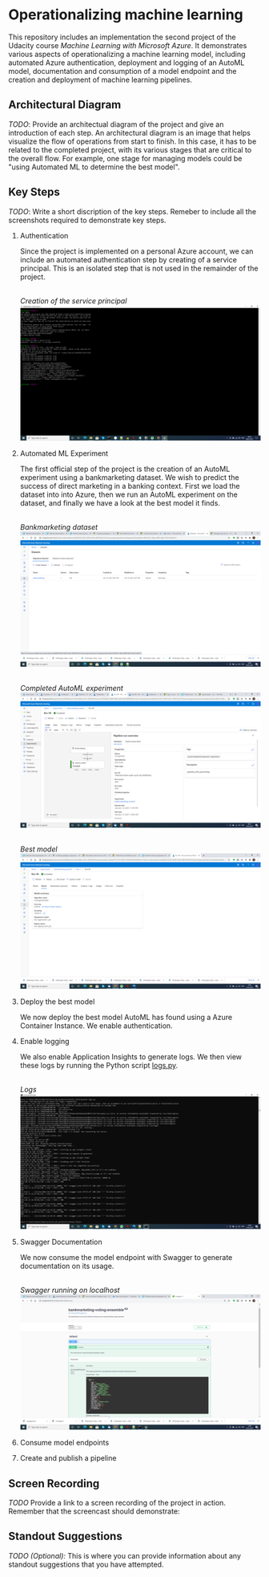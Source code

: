 # Operationalizing machine learning

This repository includes an implementation the second project of the Udacity course *Machine Learning with Microsoft Azure*. It demonstrates various aspects of operationalizing a machine learning model, including automated Azure authentication, deployment and logging of an AutoML model, documentation and consumption of a model endpoint and the creation and deployment of machine learning pipelines.

## Architectural Diagram
*TODO*: Provide an architectual diagram of the project and give an introduction of each step. An architectural diagram is an image that helps visualize the flow of operations from start to finish. In this case, it has to be related to the completed project, with its various stages that are critical to the overall flow. For example, one stage for managing models could be "using Automated ML to determine the best model". 

## Key Steps
*TODO*: Write a short discription of the key steps. Remeber to include all the screenshots required to demonstrate key steps. 
1. Authentication
   
   Since the project is implemented on a personal Azure account, we can include an  automated authentication step by creating of a service principal. This is an isolated step      that is not used in the remainder of the project.
   <br></br>
   
   *Creation of the service principal*
   ![image](../screenshots/service_prinicipal.png)
2. Automated ML Experiment

   The first official step of the project is the creation of an AutoML experiment using a bankmarketing dataset. We wish to predict the success of direct marketing in a banking    context. First we load the dataset into into Azure, then we run an AutoML experiment on the dataset, and finally we have a look at the best model it finds.
   <br></br>
   
   *Bankmarketing dataset*
   ![image](../screenshots/bankmarketing_dataset.png)
   <br></br>
   
   *Completed AutoML experiment*
   ![image](../screenshots/bankmarketing_data_automl.png)
   <br></br>
   
   *Best model*
   ![image](../screenshots/best_model.png)
3. Deploy the best model

   We now deploy the best model AutoML has found using a Azure Container Instance. We enable authentication.
4. Enable logging

   We also enable Application Insights to generate logs. We then view these logs by running the Python script [logs.py](../logs.py).
   <br></br>
   
   *Logs*
   ![image](../screenshots/logs.png)
5. Swagger Documentation

   We now consume the model endpoint with Swagger to generate documentation on its usage.
   <br></br>
   
   *Swagger running on localhost*
   ![image](../screenshots/swagger.png)
6. Consume model endpoints
7. Create and publish a pipeline

## Screen Recording
*TODO* Provide a link to a screen recording of the project in action. Remember that the screencast should demonstrate:

## Standout Suggestions
*TODO (Optional):* This is where you can provide information about any standout suggestions that you have attempted.

